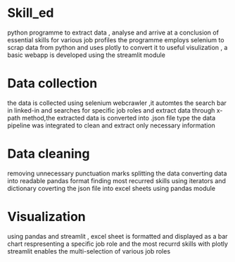 # Skill_ed
 python programme to extract data , analyse and arrive at a conclusion of essential skills for various job profiles
 the programme employs selenium to scrap data from python and uses plotly to convert it to useful visulization , a basic webapp is developed using the streamlit module

# Data collection
 the data is collected using selenium webcrawler ,it automtes the search bar in linked-in and searches for specific job roles and extract data through x-path method,the   extracted data is converted into .json file type the data pipeline was integrated to clean and extract only necessary information

# Data cleaning 
 removing unnecessary punctuation marks
 splitting the data
 converting data into readable pandas format
 finding most recurred skills using iterators and dictionary
 coverting the json file into excel sheets using pandas module

# Visualization 
 using pandas and streamlit , excel sheet is formatted and displayed as a bar chart respresenting a specific job role and the most recurrd skills with  plotly
 streamlit enables the multi-selection of various job roles
